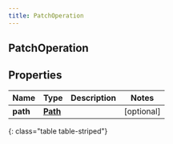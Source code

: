 ```yaml
---
title: PatchOperation
---
```

## PatchOperation

## Properties

|Name | Type | Description | Notes|
|------------ | ------------- | ------------- | -------------|
| **path** | [**Path**](Path.html) |  | [optional] |
{: class="table table-striped"}


